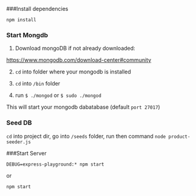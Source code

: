 ###Install dependencies

`npm install`

### Start Mongdb

1) Download mongoDB if not already downloaded:

https://www.mongodb.com/download-center#community

2) `cd` into folder where your mongodb is installed

3) `cd` into `/bin` folder

4) run `$ ./mongod` or  `$ sudo ./mongod`

This will start your mongodb dabatabase (default `port 27017`)


### Seed DB

`cd` into project dir, go into `/seeds` folder, run then command `node product-seeder.js`

###Start Server

`DEBUG=express-playground:* npm start`

or

`npm start`


